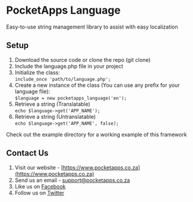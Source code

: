 # PocketApps Language
Easy-to-use string management library to assist with easy localization

## Setup
1. Download the source code or clone the repo (git clone)
2. Include the language.php file in your project
3. Initialize the class:  
    `include_once 'path/to/language.php';`
4. Create a new instance of the class (You can use any prefix for your language file):  
    `$language = new pocketapps_language('en');`
5. Retrieve a string (Translatable)  
    `echo $language->get('APP_NAME');`
6. Retrieve a string (Untranslatable)  
    `echo $language->get('APP_NAME', false);`

Check out the example directory for a working example of this framework

## Contact Us
1. Visit our website - [https://www.pocketapps.co.za](https://www.pocketapps.co.za)
2. Send us an email - [support@pocketapps.co.za](mailto:support@pocketapps.co.za)
2. Like us on [Facebook](http://facebook.com/PocketAppsSoftware)
3. Follow us on [Twitter](https://twitter.com/MyPocketApps)